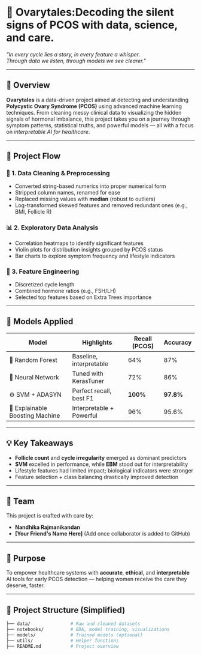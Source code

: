 
# 🌸 Ovarytales:Decoding the silent signs of PCOS with data, science, and care.

_"In every cycle lies a story, in every feature a whisper.  
Through data we listen, through models we see clearer."_  

---

## 📖 Overview

**Ovarytales** is a data-driven project aimed at detecting and understanding **Polycystic Ovary Syndrome (PCOS)** using advanced machine learning techniques. From cleaning messy clinical data to visualizing the hidden signals of hormonal imbalance, this project takes you on a journey through symptom patterns, statistical truths, and powerful models — all with a focus on *interpretable AI for healthcare*.

---

## 🔬 Project Flow

### 🧹 1. Data Cleaning & Preprocessing
- Converted string-based numerics into proper numerical form
- Stripped column names, renamed for ease
- Replaced missing values with **median** (robust to outliers)
- Log-transformed skewed features and removed redundant ones (e.g., BMI, Follicle R)

### 📊 2. Exploratory Data Analysis
- Correlation heatmaps to identify significant features
- Violin plots for distribution insights grouped by PCOS status
- Bar charts to explore symptom frequency and lifestyle indicators

### 🔎 3. Feature Engineering
- Discretized cycle length
- Combined hormone ratios (e.g., FSH/LH)
- Selected top features based on Extra Trees importance

---

## 🧠 Models Applied

| Model | Highlights | Recall (PCOS) | Accuracy |
|-------|-----------|---------------|----------|
| 🌲 Random Forest | Baseline, interpretable | 64% | 87% |
| 🔮 Neural Network | Tuned with KerasTuner | 72% | 86% |
| ⚙️ SVM + ADASYN | Perfect recall, best F1 | **100%** | **97.8%** |
| 🧩 Explainable Boosting Machine | Interpretable + Powerful | 96% | 95.6% |

---

## 💡 Key Takeaways

- **Follicle count** and **cycle irregularity** emerged as dominant predictors
- **SVM** excelled in performance, while **EBM** stood out for interpretability
- Lifestyle features had limited impact; biological indicators were stronger
- Feature selection + class balancing drastically improved detection

---

## 👥 Team

This project is crafted with care by:
- **Nandhika Rajmanikandan**
- **[Your Friend's Name Here]** (Add once collaborator is added to GitHub)

---

## 🧭 Purpose

To empower healthcare systems with **accurate**, **ethical**, and **interpretable** AI tools for early PCOS detection — helping women receive the care they deserve, faster.

---

## 📂 Project Structure (Simplified)
```bash
├── data/               # Raw and cleaned datasets
├── notebooks/          # EDA, model training, visualizations
├── models/             # Trained models (optional)
├── utils/              # Helper functions
├── README.md           # Project overview

